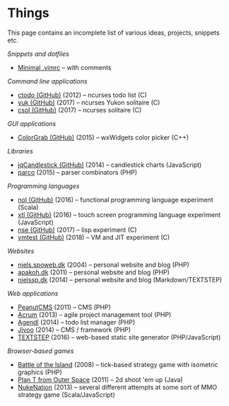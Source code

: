 # Things
This page contains an incomplete list of various ideas, projects, snippets etc.

*Snippets and dotfiles*

* [Minimal .vimrc](bs:/things/vimrc) – with comments

*Command line applications*

* [ctodo (GitHub)](https://github.com/nielssp/ctodo) (2012) – ncurses todo list (C)
* [yuk (GitHub)](https://github.com/nielssp/yuk) (2017) – ncurses Yukon solitaire (C)
* [csol (GitHub)](https://github.com/nielssp/csol) (2017) – ncurses solitaire (C)

*GUI applications*

* [ColorGrab (GitHub)](https://github.com/nielssp/colorgrab) (2015) – wxWidgets color picker (C++)

*Libraries*

* [jqCandlestick (GitHub)](https://github.com/nielssp/jqCandlestick) (2014) – candlestick charts (JavaScript)
* [parco](https://github.com/nielssp/parco) (2015) – parser combinators (PHP)

*Programming languages*

* [nol (GitHub)](https://github.com/nielssp/nol) (2016) – functional programming language experiment (Scala)
* [xtl (GitHub)](https://github.com/nielssp/xtl) (2016) – touch screen programming language experiment (JavaScript)
* [nse (GitHub)](https://github.com/nielssp/nse) (2017) – lisp experiment (C)
* [vmtest (GitHub)](https://github.com/nielssp/vmtest) (2018) – VM and JIT experiment (C)

*Websites*

* [niels.spoweb.dk](bs:/things/niels-spoweb-dk) (2004) – personal website and blog (PHP)
* [apakoh.dk](bs:/things/apakoh-dk) (2011) – personal website and blog (PHP)
* [nielssp.dk](bs:/things/nielssp-dk) (2014) – personal website and blog (Markdown/TEXTSTEP)

*Web applications*

* [PeanutCMS](bs:/things/peanutcms) (2011) – CMS (PHP)
* [Acrum](bs:/things/acrum) (2013) – agile project management tool (PHP)
* [Agendl](bs:/things/agendl) (2014) – todo list manager (PHP)
* [Jivoo](bs:/things/jivoo) (2014) – CMS / framework (PHP)
* [TEXTSTEP](bs:/things/textstep) (2016) – web-based static site generator (PHP/JavaScript)

*Browser-based games*

* [Battle of the Island](bs:/things/boti) (2008) – tick-based strategy game with isometric graphics  (PHP)
* [Plan T from Outer Space](bs:/things/ptfos) (2011) – 2d shoot 'em up (Java)
* [NukeNation](bs:/things/nukenation) (2013) – several different attempts at some sort of MMO strategy game (Scala/JavaScript)